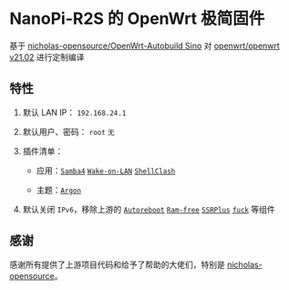 # NanoPi-R2S 的 OpenWrt 极简固件

基于 [nicholas-opensource/OpenWrt-Autobuild Sino](https://github.com/nicholas-opensource/OpenWrt-Autobuild/tree/Sino) 对 [openwrt/openwrt v21.02](https://github.com/openwrt/openwrt/tree/openwrt-21.02) 进行定制编译

## 特性

1. 默认 LAN IP： `192.168.24.1`

3. 默认用户、密码： `root` `无`

4. 插件清单：

    - 应用：[`Samba4`](https://github.com/openwrt/luci/tree/openwrt-21.02/applications/luci-app-samba4) [`Wake-on-LAN`](https://github.com/openwrt/luci/tree/openwrt-21.02/applications/luci-app-wol) [`ShellClash`](https://github.com/juewuy/ShellClash)
    
    - 主题：[`Argon`](https://github.com/jerrykuku/luci-theme-argon/tree/master)

5. 默认关闭 `IPv6`，移除上游的 [`Autoreboot`](https://github.com/immortalwrt/luci/tree/openwrt-21.02/applications/luci-app-autoreboot) [`Ram-free`](https://github.com/immortalwrt/luci/tree/openwrt-21.02/applications/luci-app-ramfree) [`SSRPlus`](https://github.com/fw876/helloworld) [`fuck`](https://github.com/nicholas-opensource/OpenWrt-Autobuild/blob/Sino/PATCH/new/script/fuck) 等组件

## 感谢

感谢所有提供了上游项目代码和给予了帮助的大佬们，特别是 [nicholas-opensource](https://github.com/nicholas-opensource)。

